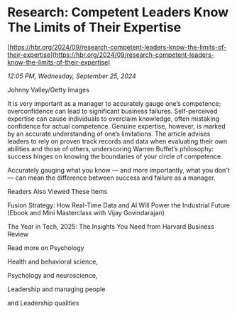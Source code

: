 # Research: Competent Leaders Know The Limits of Their Expertise

[https://hbr.org/2024/09/research-competent-leaders-know-the-limits-of-their-expertise](https://hbr.org/2024/09/research-competent-leaders-know-the-limits-of-their-expertise)

*12:05 PM, Wednesday, September 25, 2024*

Johnny Valley/Getty Images

It is very important as a manager to accurately gauge one’s competence; overconfidence can lead to significant business failures. Self-perceived expertise can cause individuals to overclaim knowledge, often mistaking confidence for actual competence. Genuine expertise, however, is marked by an accurate understanding of one’s limitations. The article advises leaders to rely on proven track records and data when evaluating their own abilities and those of others, underscoring Warren Buffet’s philosophy: success hinges on knowing the boundaries of your circle of competence.

Accurately gauging what you know — and more importantly, what you don’t — can mean the difference between success and failure as a manager.

Readers Also Viewed These Items

Fusion Strategy: How Real-Time Data and AI Will Power the Industrial Future (Ebook and Mini Masterclass with Vijay Govindarajan)

The Year in Tech, 2025: The Insights You Need from Harvard Business Review

Read more on Psychology

Health and behavioral science,

Psychology and neuroscience,

Leadership and managing people

and Leadership qualities

